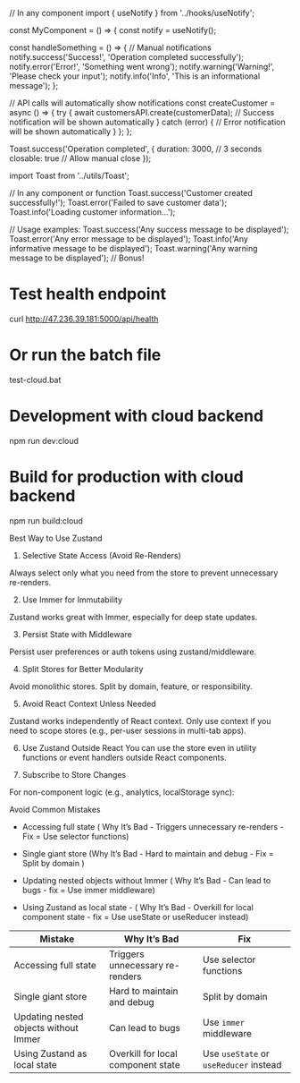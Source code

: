 // In any component
import { useNotify } from '../hooks/useNotify';

const MyComponent = () => {
  const notify = useNotify();

  const handleSomething = () => {
    // Manual notifications
    notify.success('Success!', 'Operation completed successfully');
    notify.error('Error!', 'Something went wrong');
    notify.warning('Warning!', 'Please check your input');
    notify.info('Info', 'This is an informational message');
  };

  // API calls will automatically show notifications
  const createCustomer = async () => {
    try {
      await customersAPI.create(customerData);
      // Success notification will be shown automatically
    } catch (error) {
      // Error notification will be shown automatically
    }
  };
};





<script src="https://cdn.onesignal.com/sdks/web/v16/OneSignalSDK.page.js" defer></script>
<script>
  window.OneSignalDeferred = window.OneSignalDeferred || [];
  OneSignalDeferred.push(async function(OneSignal) {
    await OneSignal.init({
      appId: "7e9774dd-626b-48c2-81b8-a0833fbff196",
      safari_web_id: "web.onesignal.auto.54eebb47-16d1-4f2f-8c9e-9bb7522bb051",
      notifyButton: {
        enable: true,
      },
    });
  });
</script>

Toast.success('Operation completed', { 
  duration: 3000,  // 3 seconds
  closable: true   // Allow manual close
});

import Toast from '../utils/Toast';

// In any component or function
Toast.success('Customer created successfully!');
Toast.error('Failed to save customer data');
Toast.info('Loading customer information...');


// Usage examples:
Toast.success('Any success message to be displayed');
Toast.error('Any error message to be displayed');
Toast.info('Any informative message to be displayed');
Toast.warning('Any warning message to be displayed'); // Bonus!


# Test health endpoint
curl http://47.236.39.181:5000/api/health

# Or run the batch file
test-cloud.bat

# Development with cloud backend
npm run dev:cloud

# Build for production with cloud backend  
npm run build:cloud


Best Way to Use Zustand

1) Selective State Access (Avoid Re-Renders)

Always select only what you need from the store to prevent unnecessary re-renders.

2) Use Immer for Immutability

Zustand works great with Immer, especially for deep state updates.

3) Persist State with Middleware

Persist user preferences or auth tokens using zustand/middleware.

4) Split Stores for Better Modularity

Avoid monolithic stores. Split by domain, feature, or responsibility.

5) Avoid React Context Unless Needed

Zustand works independently of React context. Only use context if you need to scope stores (e.g., per-user sessions in multi-tab apps).

6) Use Zustand Outside React
You can use the store even in utility functions or event handlers outside React components.

7) Subscribe to Store Changes

For non-component logic (e.g., analytics, localStorage sync):




Avoid Common Mistakes 

- Accessing full state ( Why It’s Bad - Triggers unnecessary re-renders - Fix = Use selector functions)

- Single giant store (Why It’s Bad - Hard to maintain and debug - Fix = Split by domain )

- Updating nested objects without Immer (	Why It’s Bad - Can lead to bugs - fix = Use immer middleware)

- Using Zustand as local state - (	Why It’s Bad - Overkill for local component state - fix = Use useState or useReducer instead)


| Mistake                               | Why It’s Bad                       | Fix                                    |
| ------------------------------------- | ---------------------------------- | -------------------------------------- |
| Accessing full state                  | Triggers unnecessary re-renders    | Use selector functions                 |
| Single giant store                    | Hard to maintain and debug         | Split by domain                        |
| Updating nested objects without Immer | Can lead to bugs                   | Use `immer` middleware                 |
| Using Zustand as local state          | Overkill for local component state | Use `useState` or `useReducer` instead |
